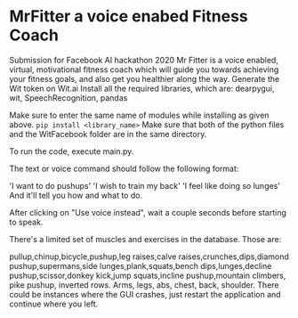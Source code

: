 # MrFitter a voice enabed Fitness Coach
Submission for Facebook AI hackathon 2020
Mr Fitter is a voice enabled, virtual, motivational fitness coach which will guide you towards achieving your fitness goals, and also get you healthier along the way. Generate the Wit token on Wit.ai Install all the required libraries, which are: dearpygui, wit, SpeechRecognition, pandas

Make sure to enter the same name of modules while installing as given above.
```pip install <library_name>```
Make sure that both of the python files and the WitFacebook folder are in the same directory.

To run the code, execute main.py.

The text or voice command should follow the following format:

'I want to do pushups' 'I wish to train my back' 'I feel like doing so lunges' And it'll tell you how and what to do.

After clicking on "Use voice instead", wait a couple seconds before starting to speak.

There's a limited set of muscles and exercises in the database. Those are:

pullup,chinup,bicycle,pushup,leg raises,calve raises,crunches,dips,diamond pushup,supermans,side lunges,plank,squats,bench dips,lunges,decline pushup,scissor,donkey kick,jump squats,incline pushup,mountain climbers, pike pushup, inverted rows. Arms, legs, abs, chest, back, shoulder.
There could be instances where the GUI crashes, just restart the application and continue where you left.
